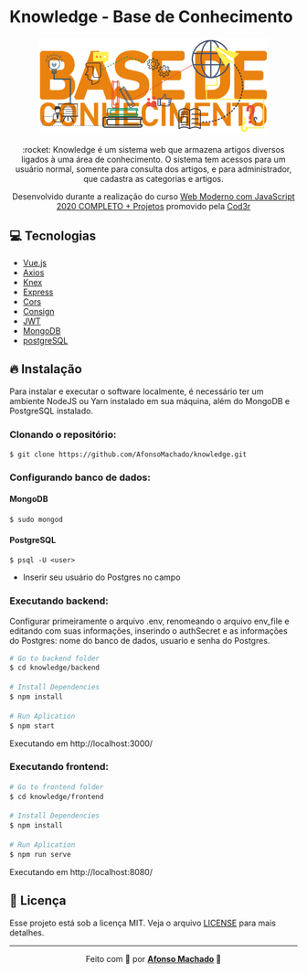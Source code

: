 # Knowledge - Base de Conhecimento

<p align="center">
   <img src="https://github.com/AfonsoMachado/knowledge/blob/master/frontend/src/assets/base.png" alt="Base de conhecimento" width="400"/>   
</p>

<p align="center">:rocket: Knowledge é um sistema web que armazena artigos diversos ligados à uma área de conhecimento. O sistema tem acessos para um usuário normal, somente para consulta dos artigos, e para administrador, que cadastra as categorias e artigos.</p>

<p align="center">Desenvolvido durante a realização do curso <a href="https://www.cod3r.com.br/courses/web-moderno">Web Moderno com JavaScript 2020 COMPLETO + Projetos</a> promovido pela <a href="https://www.cod3r.com.br/">Cod3r</a></p>

 ## :computer: Tecnologias
<ul>
 <li><a href="https://github.com/vuejs/vue">Vue.js</a></li>
 <li><a href="https://github.com/axios/axios">Axios</a></li>
 <li><a href="http://knexjs.org/">Knex</a></li>
 <li><a href="https://expressjs.com/en/api.html#express">Express</a></li>
 <li><a href="https://expressjs.com/en/resources/middleware/cors.html">Cors</a></li>
 <li><a href="https://github.com/jarradseers/consign#readme">Consign</a></li>
 <li><a href="https://jwt.io/">JWT</a></li>
 <li><a href="https://www.mongodb.com/try/download/community">MongoDB</a></li>
 <li><a href="https://www.postgresql.org/">postgreSQL</a></li>
</ul>

## :fire: Instalação

Para instalar e executar o software localmente, é necessário ter um ambiente NodeJS ou Yarn instalado em sua máquina, além do MongoDB e PostgreSQL instalado.

### Clonando o repositório:

```
$ git clone https://github.com/AfonsoMachado/knowledge.git
```

### Configurando banco de dados:

#### MongoDB

```
$ sudo mongod
```

#### PostgreSQL

```
$ psql -U <user>
```
 - Inserir seu usuário do Postgres no campo <user>
 
### Executando backend:

Configurar primeiramente o arquivo .env, renomeando o arquivo env_file e editando com suas informações, inserindo o authSecret e as informações do Postgres: nome do banco de dados, usuario e senha do Postgres.
 
```bash
# Go to backend folder
$ cd knowledge/backend

# Install Dependencies
$ npm install

# Run Aplication
$ npm start
```
Executando em http://localhost:3000/

 ### Executando frontend:
 
 ```bash
# Go to frontend folder
$ cd knowledge/frontend

# Install Dependencies
$ npm install

# Run Aplication
$ npm run serve
```
Executando em http://localhost:8080/

## :memo: Licença

Esse projeto está sob a licença MIT. Veja o arquivo [LICENSE](LICENSE) para mais detalhes.

---

<p align="center">Feito com 💜 por <strong><a href="https://www.linkedin.com/in/AfonsoMachado/">Afonso Machado</a> 🥰 </strong> </p>
